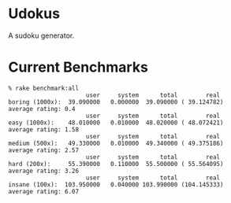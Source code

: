 Udokus
======

A sudoku generator.

Current Benchmarks
==================

    % rake benchmark:all
                          user     system      total        real
    boring (1000x):  39.090000   0.000000  39.090000 ( 39.124782)
    average rating: 0.4
                          user     system      total        real
    easy (1000x):    48.010000   0.010000  48.020000 ( 48.072421)
    average rating: 1.58
                          user     system      total        real
    medium (500x):   49.330000   0.010000  49.340000 ( 49.375186)
    average rating: 2.57
                          user     system      total        real
    hard (200x):     55.390000   0.110000  55.500000 ( 55.564095)
    average rating: 3.26
                          user     system      total        real
    insane (100x):  103.950000   0.040000 103.990000 (104.145333)
    average rating: 6.07
